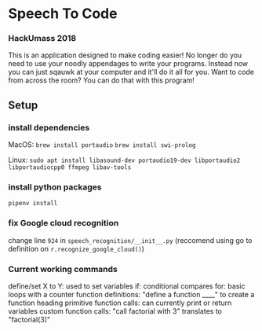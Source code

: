# Speech To Code

### HackUmass 2018

This is an application designed to make coding easier! No longer do you need to use your noodly appendages to write your programs. Instead now you can just sqauwk at your computer and it'll do it all for you. Want to code from across the room? You can do that with this program!

## Setup

### install dependencies

MacOS:
`brew install portaudio`
`brew install swi-prolog`

Linux:
`sudo apt install libasound-dev portaudio19-dev libportaudio2 libportaudiocpp0 ffmpeg libav-tools`

### install python packages

`pipenv install`

### fix Google cloud recognition

change line `924` in `speech_recognition/__init__.py` (reccomend using go to definition on `r.recognize_google_cloud()`)


### Current working commands
define/set X to Y: used to set variables
if: conditional compares
for: basic loops with a counter
function definitions: "define a function ____" to create a function heading
primitive function calls: can currently print or return variables
custom function calls: "call factorial with 3" translates to "factorial(3)"
